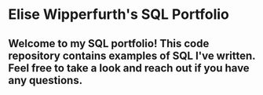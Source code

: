 # Elise Wipperfurth's SQL Portfolio

## Welcome to my SQL portfolio! This code repository contains examples of SQL I've written. Feel free to take a look and reach out if you have any questions.
